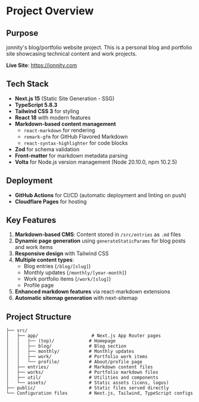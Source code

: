 # Project Overview

## Purpose
jonnity's blog/portfolio website project. This is a personal blog and portfolio site showcasing technical content and work projects.

**Live Site**: https://jonnity.com

## Tech Stack
- **Next.js 15** (Static Site Generation - SSG)
- **TypeScript 5.8.3**
- **Tailwind CSS 3** for styling
- **React 18** with modern features
- **Markdown-based content management**
  - `react-markdown` for rendering
  - `remark-gfm` for GitHub Flavored Markdown
  - `react-syntax-highlighter` for code blocks
- **Zod** for schema validation
- **Front-matter** for markdown metadata parsing
- **Volta** for Node.js version management (Node 20.10.0, npm 10.2.5)

## Deployment
- **GitHub Actions** for CI/CD (automatic deployment and linting on push)
- **Cloudflare Pages** for hosting

## Key Features
1. **Markdown-based CMS**: Content stored in `/src/entries` as `.md` files
2. **Dynamic page generation** using `generateStaticParams` for blog posts and work items
3. **Responsive design** with Tailwind CSS
4. **Multiple content types**:
   - Blog entries (`/blog/[slug]`)
   - Monthly updates (`/monthly/[year-month]`)
   - Work portfolio items (`/work/[slug]`)
   - Profile page
5. **Enhanced markdown features** via react-markdown extensions
6. **Automatic sitemap generation** with next-sitemap

## Project Structure
```
├── src/
│   ├── app/                    # Next.js App Router pages
│   │   ├── (top)/             # Homepage
│   │   ├── blog/              # Blog section
│   │   ├── monthly/           # Monthly updates
│   │   ├── work/              # Portfolio work items
│   │   └── profile/           # About/profile page
│   ├── entries/               # Markdown content files
│   ├── works/                 # Portfolio markdown files
│   ├── util/                  # Utilities and components
│   └── assets/                # Static assets (icons, logos)
├── public/                    # Static files served directly
└── Configuration files        # Next.js, Tailwind, TypeScript configs
```